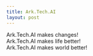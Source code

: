 ```yaml
---
title: Ark.Tech.AI
layout: post
---
```


Ark.Tech.AI makes changes!  
Ark.Tech.AI makes life better!  
Ark.Tech.AI makes world better!  

